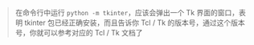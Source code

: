> 在命令行中运行 `python -m tkinter`，应该会弹出一个 Tk 界面的窗口，表明 tkinter 包已经正确安装，而且告诉你 Tcl / Tk 的版本号，通过这个版本号，你就可以参考对应的 Tcl / Tk 文档了
